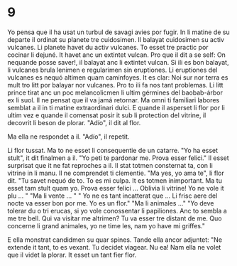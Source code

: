 # 9

Yo pensa que il ha usat un turbul de savagi avies por fugir. In li matine de su departe il ordinat su
planete tre cuidosimen. Il balayat cuidosimen su activ vulcanes. Li planete havet du activ vulcanes.
To esset tre practic por cocinar li dejuné. It havet anc un extintet vulcan. Pro que il dit a se self: On
nequande posse saver!, il balayat anc li extintet vulcan. Si ili es bon balayat, li vulcanes brula
lenimen e regularimen sin eruptiones. Li eruptiones del vulcanes es nequó altimen quam caminfoyes. It es clar: Noi sur nor terra es mult tro litt por balayar nor vulcanes. Pro to ili fa nos tant
problemas.
Li litt prince tirat anc un poc melancolicmen li ultim gérmines del baobab-árbor ex li suol. Il ne
pensat que il va jamá retornar. Ma omni ti familiari labores semblat a il in ti matine extraordinari
dulci. E quande il asperset li flor por li ultim vez e quande il comensat posir it sub li protection del
vitrine, il decovrit li beson de plorar.
"Adío", il dit al flor.

Ma ella ne respondet a il.
"Adío", il repetit.

Li flor tussat. Ma to ne esset li consequentie de un catarre.
"Yo ha esset stult", it dit finalmen a il. "Yo peti te pardonar me. Prova esser felici."
Il esset surprisat que it ne fat reproches a il. Il stat totmen consternat ta, con li vitrine in li manu. Il
ne comprendet ti clementie.
"Ma yes, yo ama te", li flor dit. "Tu savet nequó de to. To es mi culpa. It es totmen ínimportant. Ma
tu esset tam stult quam yo. Prova esser felici ... Oblivia li vitrine! Yo ne vole it plu ... "
"Ma li vente ... "
" Yo ne es tant incatterat que ... Li frisc aere del nocte va esser bon por me. Yo es un flor."
"Ma li animales ..."
"Yo deve tolerar du o tri erucas, si yo vole conossentar li papiliones. Anc to sembla a me tre bell.
Qui va visitar me altrimen? Tu va esser tre distant de me. Quo concerne li grand animales, yo ne
time les, nam yo have mi griffes."

E ella monstrat candidmen su quar spines. Tande ella ancor adjuntet:
"Ne extende it tant, to es vexant. Tu decidet viagear. Nu ea!
Nam ella ne volet que il videt la plorar. It esset un tant fier flor.

